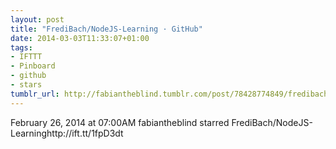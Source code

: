 ```yaml
---
layout: post
title: "FrediBach/NodeJS-Learning · GitHub"
date: 2014-03-03T11:33:07+01:00
tags:
- IFTTT
- Pinboard
- github
- stars
tumblr_url: http://fabiantheblind.tumblr.com/post/78428774849/fredibach-nodejs-learning-github
---
```

February 26, 2014 at 07:00AM
fabiantheblind starred FrediBach/NodeJS-Learninghttp://ift.tt/1fpD3dt
